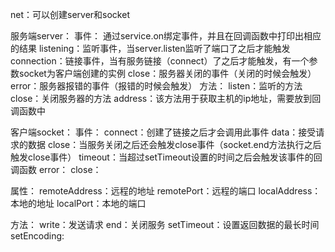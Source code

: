net：可以创建server和socket

服务端server：
事件：
通过service.on绑定事件，并且在回调函数中打印出相应的结果
listening：监听事件，当server.listen监听了端口了之后才能触发
connection：链接事件，当有服务链接（connect）了之后才能触发，有一个参数socket为客户端创建的实例
close：服务器关闭的事件（关闭的时候会触发）
error：服务器报错的事件（报错的时候会触发）
方法：
listen：监听的方法
close：关闭服务器的方法
address：该方法用于获取主机的ip地址，需要放到回调函数中

客户端socket：
事件：
connect：创建了链接之后才会调用此事件
data：接受请求的数据
close：当服务关闭之后还会触发close事件（socket.end方法执行之后触发close事件）
timeout：当超过setTimeout设置的时间之后会触发该事件的回调函数
error：
close：

属性：
remoteAddress：远程的地址
remotePort：远程的端口
localAddress：本地的地址
localPort：本地的端口

方法：
write：发送请求
end：关闭服务
setTimeout：设置返回数据的最长时间
setEncoding:
